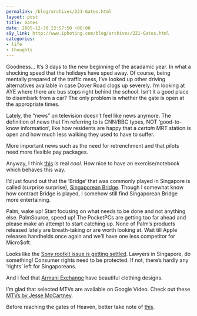 ```yaml
--- 
permalink: /blog/archives/221-Gates.html
layout: post
title: Gates
date: 2005-12-30 22:57:50 +08:00
s9y_link: http://www.iphoting.com/blog/archives/221-Gates.html
categories: 
- life
- thoughts
---
```

<p class="whiteline"><p>Goodness... It&#8217;s 3 days to the new beginning of the acadamic year. In what a shocking speed that the holidays have sped away. Of course, being mentally prepared of the traffic mess, I&#8217;ve looked up other driving alternatives available in case Dover Road clogs up severely. I&#8217;m looking at AYE where there are bus stops right behind the school. Isn&#8217;t it a good place to disembark from a car? The only problem is whether the gate is open at the appropriate times.</p>
</p><p class="whiteline"><p>Lately, the &#8220;news&#8221; on television doesn&#8217;t feel like news anymore. The definition of news that I&#8217;m referring to is CNN/BBC types, NOT &#8216;good-to-know information&#8217;, like how residents are happy that a <i>certain</i> MRT station is open and how much less walking they used to have to suffer.</p>
</p><p class="whiteline"><p>More important news such as the need for retrenchment and that pilots need more flexible pay packages.</p>
</p><p class="whiteline"><p>Anyway, I think <a onclick="_gaq.push(['_trackPageview', '/extlink/godwin.ralert.net/blog/archives/2005/12/nothing_here_bu.html']);"  href="http://godwin.ralert.net/blog/archives/2005/12/nothing_here_bu.html">this</a> is real <em>cool</em>. How nice to have an exercise/notebook which behaves this way.</p>
</p><p class="whiteline"><p>I&#8217;d just found out that the &#8216;Bridge&#8217; that was commonly played in Singapore is called (surprise surprise), <a onclick="_gaq.push(['_trackPageview', '/extlink/en.wikipedia.org/wiki/Singaporean_bridge']);"  href="http://en.wikipedia.org/wiki/Singaporean_bridge">Singaporean Bridge</a>. Though I somewhat know how contract Bridge is played, I somehow still find Singaporean Bridge more entertaining.</p>
</p><p class="whiteline"><p>Palm, wake up! Start focusing on what needs to be done and not anything else. PalmSource, speed up! The PocketPCs are getting too far ahead and please make an attempt to start catching up. None of Palm&#8217;s products released lately are breath-taking or are worth looking at. Wait till Apple releases handhelds once again and we&#8217;ll have one less competitor for Micro$oft.</p>
</p><p class="whiteline"><p>Looks like the <a onclick="_gaq.push(['_trackPageview', '/extlink/arstechnica.com/news.ars/post/20051229-5863.html']);"  href="http://arstechnica.com/news.ars/post/20051229-5863.html">Sony rootkit issue is getting settled</a>. Lawyers in Singapore, do something! Consumer rights need to be protected. If not, there&#8217;s hardly any &#8216;rights&#8217; left for Singaporeans.</p>
</p><p class="whiteline"><p>And I feel that <a onclick="_gaq.push(['_trackPageview', '/extlink/www.armaniexchange.com/']);"  href="http://www.armaniexchange.com/">Armani Exchange</a> have beautiful clothing designs.</p>
</p><p class="whiteline"><p>I&#8217;m glad that selected MTVs are available on Google Video. Check out these <a onclick="_gaq.push(['_trackPageview', '/extlink/video.google.com/videosearch?q=hollywood+records+jesse+mccartney']);"  href="http://video.google.com/videosearch?q=hollywood+records+jesse+mccartney">MTVs by Jesse McCartney</a>.</p>
</p><p class="break"><p>Before reaching the gates of Heaven, better take note of <a onclick="_gaq.push(['_trackPageview', '/extlink/performancing.com/node/644']);"  href="http://performancing.com/node/644">this</a>.</p></p>
